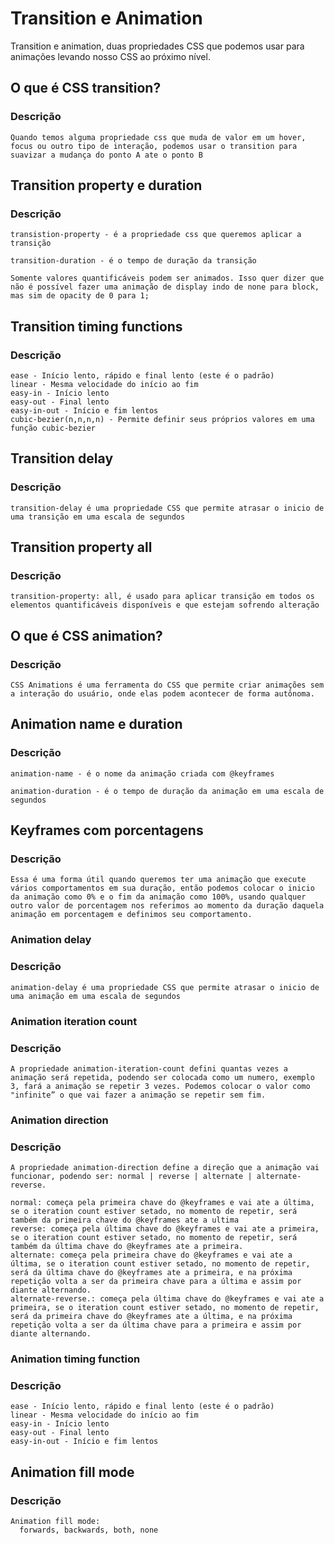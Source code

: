 # Transition e Animation
Transition e animation, duas propriedades CSS que podemos usar para animações levando nosso CSS ao próximo nível.


## O que é CSS transition?
### Descrição
```
Quando temos alguma propriedade css que muda de valor em um hover, focus ou outro tipo de interação, podemos usar o transition para suavizar a mudança do ponto A ate o ponto B

```
## Transition property e duration
### Descrição
```
transistion-property - é a propriedade css que queremos aplicar a transição

transition-duration - é o tempo de duração da transição

Somente valores quantificáveis podem ser animados. Isso quer dizer que não é possível fazer uma animação de display indo de none para block, mas sim de opacity de 0 para 1;

```

## Transition timing functions
### Descrição
```
ease - Início lento, rápido e final lento (este é o padrão)
linear - Mesma velocidade do início ao fim
easy-in - Início lento
easy-out - Final lento
easy-in-out - Início e fim lentos
cubic-bezier(n,n,n,n) - Permite definir seus próprios valores em uma função cubic-bezier

```
## Transition delay
### Descrição
```
transition-delay é uma propriedade CSS que permite atrasar o inicio de uma transição em uma escala de segundos

```
## Transition property all
### Descrição
```
transition-property: all, é usado para aplicar transição em todos os elementos quantificáveis disponíveis e que estejam sofrendo alteração

```

## O que é CSS animation?
### Descrição
```
CSS Animations é uma ferramenta do CSS que permite criar animações sem a interação do usuário, onde elas podem acontecer de forma autônoma.

```
## Animation name e duration
### Descrição
```
animation-name - é o nome da animação criada com @keyframes

animation-duration - é o tempo de duração da animação em uma escala de segundos

```
## Keyframes com porcentagens
### Descrição
```
Essa é uma forma útil quando queremos ter uma animação que execute vários comportamentos em sua duração, então podemos colocar o inicio da animação como 0% e o fim da animação como 100%, usando qualquer outro valor de porcentagem nos referimos ao momento da duração daquela animação em porcentagem e definimos seu comportamento.

```
### Animation delay
### Descrição
```
animation-delay é uma propriedade CSS que permite atrasar o inicio de uma animação em uma escala de segundos

```
### Animation iteration count
### Descrição
```
A propriedade animation-iteration-count defini quantas vezes a animação será repetida, podendo ser colocada como um numero, exemplo 3, fará a animação se repetir 3 vezes. Podemos colocar o valor como "infinite” o que vai fazer a animação se repetir sem fim.

```

### Animation direction
### Descrição
```
A propriedade animation-direction define a direção que a animação vai funcionar, podendo ser: normal | reverse | alternate | alternate-reverse.

normal: começa pela primeira chave do @keyframes e vai ate a última, se o iteration count estiver setado, no momento de repetir, será também da primeira chave do @keyframes ate a ultima
reverse: começa pela última chave do @keyframes e vai ate a primeira, se o iteration count estiver setado, no momento de repetir, será também da última chave do @keyframes ate a primeira.
alternate: começa pela primeira chave do @keyframes e vai ate a última, se o iteration count estiver setado, no momento de repetir, será da última chave do @keyframes ate a primeira, e na próxima repetição volta a ser da primeira chave para a última e assim por diante alternando.
alternate-reverse.: começa pela última chave do @keyframes e vai ate a primeira, se o iteration count estiver setado, no momento de repetir, será da primeira chave do @keyframes ate a última, e na próxima repetição volta a ser da última chave para a primeira e assim por diante alternando.

```

### Animation timing function
### Descrição
```
ease - Início lento, rápido e final lento (este é o padrão)
linear - Mesma velocidade do início ao fim
easy-in - Início lento
easy-out - Final lento
easy-in-out - Início e fim lentos

```
## Animation fill mode
### Descrição
```
Animation fill mode: 
  forwards, backwards, both, none
```
